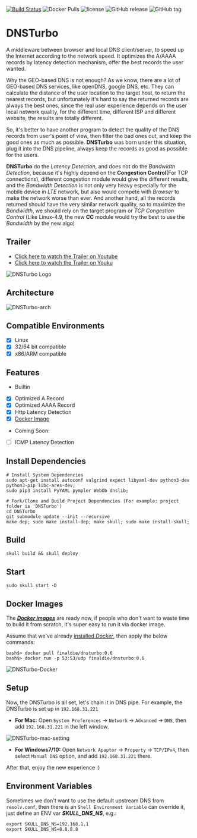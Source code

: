 [![Build Status](https://travis-ci.org/finaldie/DNSTurbo.svg?branch=master)](https://travis-ci.org/finaldie/DNSTurbo)
![Docker Pulls](https://img.shields.io/docker/pulls/finaldie/dnsturbo.svg)
![license](https://img.shields.io/github/license/finaldie/dnsturbo.svg)
![GitHub release](https://img.shields.io/github/release/finaldie/dnsturbo.svg)
![GitHub tag](https://img.shields.io/github/tag/finaldie/dnsturbo.svg)

# DNSTurbo
A middleware between browser and local DNS client/server, to speed up the Internet according to the network speed. It optimizes the A/AAAA records by latency detection mechanism, offer the best records the user wanted.

Why the GEO-based DNS is not enough? As we know, there are a lot of GEO-based DNS services, like openDNS, google DNS, etc. They can calculate the distance of the user location to the target host, to return the nearest records, but unfortunately it's hard to say the returned records are always the best ones, since the real user experience depends on the user local network quality, for the different time, different ISP and different website, the results are totally different.

So, it's better to have another program to detect the quality of the DNS records from user's point of view, then filter the bad ones out, and keep the good ones as much as possible. **DNSTurbo** was born under this situation, plug it into the DNS pipeline, always keep the records as good as possible for the users.

**DNSTurbo** do the _Latency Detection_, and does not do the _Bandwidth Detection_, because it's highly depend on the **Congestion Control**(For TCP connections), different congestion module would give the different results, and the _Bandwidth Detection_ is not only very heavy especially for the mobile device in _LTE_ network, but also would compete with _Browser_ to make the network worse than ever. And another hand, all the records returned should have the very similar network quality, so to maximize the _Bandwidth_, we should rely on the target program or *TCP Congestion Control* (Like Linux-4.9, the new **CC** module would try the best to use the _Bandwidth_ by the new algo)

## Trailer
* <a href="https://www.youtube.com/watch?v=2u_-Wl7sDdA" target="_blank">Click here to watch the Trailer on Youtube</a>
* <a href="http://v.youku.com/v_show/id_XMTk3NDE2NDUwOA==.html?spm=a2hww.20023042.uerCenter.5!2~5~5!2~5~DL~DD~A.m37E3S" target="_blank">Click here to watch the Trailer on Youku</a>

![DNSTurbo Logo](https://github.com/finaldie/DNSTurbo/wiki/images/Dnsturbo-logo.jpg)

## Architecture

![DNSTurbo-arch](https://github.com/finaldie/DNSTurbo/wiki/images/DNSTurbo_arch_2.png)

## Compatible Environments
 - [x] Linux
 - [x] 32/64 bit compatible
 - [x] x86/ARM compatible

## Features
* Builtin
 - [x] Optimized A Record
 - [x] Optimized AAAA Record
 - [x] Http Latency Detection
 - [x] [Docker Image][3]

* Coming Soon:
 - [ ] ICMP Latency Detection

## Install Dependencies
```console
# Install System Dependencies
sudo apt-get install autoconf valgrind expect libyaml-dev python3-dev python3-pip libc-ares-dev;
sudo pip3 install PyYAML pympler WebOb dnslib;

# Fork/Clone and Build Project Dependencies (For example: project folder is 'DNSTurbo')
cd DNSTurbo
git submodule update --init --recursive
make dep; sudo make install-dep; make skull; sudo make install-skull;
```

## Build
```console
skull build && skull deploy
```

## Start
```console
sudo skull start -D
```

## Docker Images
The [**_Docker images_**][3] are ready now, if people who don't want to waste time to build it from scratch, it's super easy to run it via docker image.

Assume that we've already [installed _Docker_][1], then apply the below commands:
```console
bash$> docker pull finaldie/dnsturbo:0.6
bash$> docker run -p 53:53/udp finaldie/dnsturbo:0.6
```

![DNSTurbo-Docker][2]

## Setup
Now, the DNSTurbo is all set, let's chain it in DNS pipe. For example, the DNSTurbo is set up in `192.168.31.221`

* **For Mac:**
Open `System Preferences` -> `Network` -> `Advanced` -> `DNS`, then add `192.168.31.221` in the left window.

![DNSTurbo-mac-setting](https://github.com/finaldie/DNSTurbo/wiki/images/mac_dns_setting.png)

* **For Windows7/10:**
Open `Network Apaptor` -> `Property` -> `TCP/IPv4`, then select `Manual DNS` option, and add `192.168.31.221` there.

After that, enjoy the new experience :)

## Environment Variables
Sometimes we don't want to use the default upstream DNS from `resolv.conf`, then there is an `Shell Environment Variable` can override it, just define an ENV var **_SKULL_DNS_NS_**, e.g.:
```console
export SKULL_DNS_NS=192.168.1.1
export SKULL_DNS_NS=8.8.8.8
```

[1]: https://docs.docker.com/engine/installation/linux/docker-ce/ubuntu/
[2]: https://github.com/finaldie/DNSTurbo/wiki/images/dnsturbo-docker.png
[3]: https://hub.docker.com/r/finaldie/dnsturbo/
